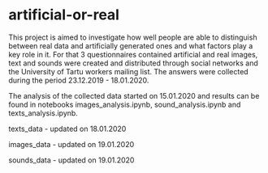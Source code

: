 # artificial-or-real

This project is aimed to investigate how well people are able to distinguish between real data and artificially generated ones and what factors play a key role in it. For that 3 questionnaires contained artificial and real images, text and sounds were created and distributed through social networks and the University of Tartu workers mailing list. The answers were collected during the period 23.12.2019 - 18.01.2020.

The analysis of the collected data started on 15.01.2020 and results can be found in notebooks images_analysis.ipynb, sound_analysis.ipynb and texts_analysis.ipynb. 

texts_data - updated on 18.01.2020

images_data - updated on 19.01.2020

sounds_data - updated on 19.01.2020
